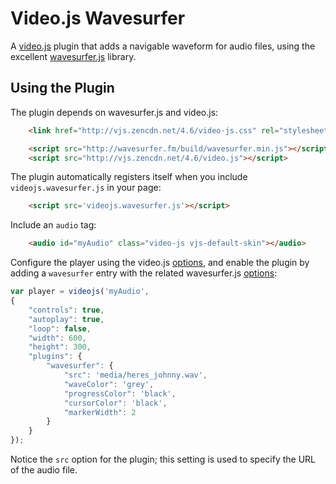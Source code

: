 Video.js Wavesurfer
===================

A [video.js](http://www.videojs.com/) plugin that adds a navigable waveform
for audio files, using the excellent [wavesurfer.js](https://github.com/katspaugh/wavesurfer.js)
library.

Using the Plugin
----------------

The plugin depends on wavesurfer.js and video.js:

```html
    <link href="http://vjs.zencdn.net/4.6/video-js.css" rel="stylesheet">

    <script src="http://wavesurfer.fm/build/wavesurfer.min.js"></script>
    <script src="http://vjs.zencdn.net/4.6/video.js"></script>
```

The plugin automatically registers itself when you include `videojs.wavesurfer.js`
in your page:

```html
    <script src='videojs.wavesurfer.js'></script>
```

Include an `audio` tag:

```html
    <audio id="myAudio" class="video-js vjs-default-skin"></audio>
```

Configure the player using the video.js
[options](https://github.com/videojs/video.js/blob/master/docs/guides/options.md),
and enable the plugin by adding a `wavesurfer` entry with the related wavesurfer.js
[options](https://github.com/katspaugh/wavesurfer.js#options):

```javascript
var player = videojs('myAudio',
{
    "controls": true,
    "autoplay": true,
    "loop": false,
    "width": 600,
    "height": 300,
    "plugins": {
        "wavesurfer": {
            "src": 'media/heres_johnny.wav',
            "waveColor": 'grey',
            "progressColor": 'black',
            "cursorColor": 'black',
            "markerWidth": 2
        }
    }
});
```

Notice the `src` option for the plugin; this setting is used to specify the
URL of the audio file.
